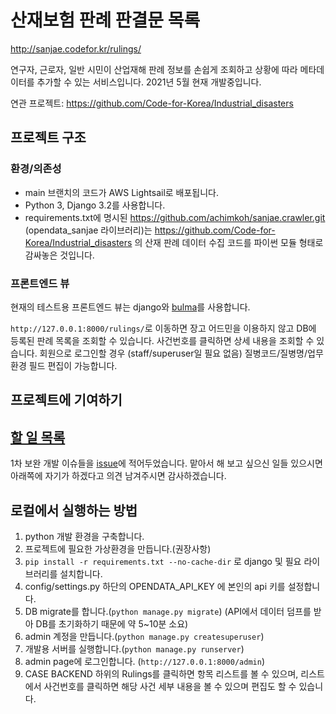 # 산재보험 판례 판결문 목록

http://sanjae.codefor.kr/rulings/

연구자, 근로자, 일반 시민이 산업재해 판례 정보를 손쉽게 조회하고 상황에 따라 메타데이터를 추가할 수 있는 서비스입니다. 2021년 5월 현재 개발중입니다.

연관 프로젝트: https://github.com/Code-for-Korea/Industrial_disasters

## 프로젝트 구조

### 환경/의존성

- main 브랜치의 코드가 AWS Lightsail로 배포됩니다.
- Python 3, Django 3.2를 사용합니다.
- requirements.txt에 명시된 https://github.com/achimkoh/sanjae.crawler.git (opendata_sanjae 라이브러리)는 https://github.com/Code-for-Korea/Industrial_disasters 의 산재 판례 데이터 수집 코드를 파이썬 모듈 형태로 감싸놓은 것입니다.

### 프론트엔드 뷰

현재의 테스트용 프론트엔드 뷰는 django와 [bulma](https://bulma.io/)를 사용합니다.

`http://127.0.0.1:8000/rulings/`로 이동하면 장고 어드민을 이용하지 않고 DB에 등록된 판례 목록을 조회할 수 있습니다. 사건번호를 클릭하면 상세 내용을 조회할 수 있습니다. 회원으로 로그인할 경우 (staff/superuser일 필요 없음) 질병코드/질병명/업무환경 필드 편집이 가능합니다.

## 프로젝트에 기여하기

## [할 일 목록](https://github.com/Code-for-Korea/sanjae.server/projects/1)

1차 보완 개발 이슈들을 [issue](https://github.com/Code-for-Korea/sanjae.server/issues)에 적어두었습니다. 맡아서 해 보고 싶으신 일들 있으시면 아래쪽에 자기가 하겠다고 의견 남겨주시면 감사하겠습니다.

## 로컬에서 실행하는 방법

1. python 개발 환경을 구축합니다.
2. 프로젝트에 필요한 가상환경을 만듭니다.(권장사항)
3. `pip install -r requirements.txt --no-cache-dir` 로 django 및 필요 라이브러리를 설치합니다.
4. config/settings.py 하단의 OPENDATA_API_KEY 에 본인의 api 키를 설정합니다.
5. DB migrate를 합니다.(`python manage.py migrate`) (API에서 데이터 덤프를 받아 DB를 초기화하기 때문에 약 5~10분 소요)
6. admin 계정을 만듭니다.(`python manage.py createsuperuser`)
7. 개발용 서버를 실행합니다.(`python manage.py runserver`)
8. admin page에 로그인합니다. (`http://127.0.0.1:8000/admin`)
9. CASE BACKEND 하위의 Rulings를 클릭하면 항목 리스트를 볼 수 있으며, 리스트에서 사건번호를 클릭하면 해당 사건 세부 내용을 볼 수 있으며 편집도 할 수 있습니다.
